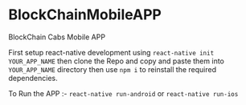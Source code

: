# BlockChainMobileAPP
BlockChain Cabs Mobile APP

First setup react-native development using `react-native init YOUR_APP_NAME`
then clone the Repo and copy and paste them into `YOUR_APP_NAME` directory
then use `npm i` to reinstall the required dependencies.

To Run the APP :- `react-native run-android` or `react-native run-ios`
